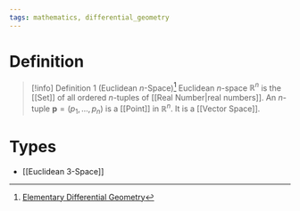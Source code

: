 ```yaml
---
tags: mathematics, differential_geometry
---
```


# Definition

> [!info] Definition 1 (Euclidean $n$-Space)[^1]
> Euclidean $n$-space $\mathbb{R}^n$ is the [[Set]] of all ordered $n$-tuples of [[Real Number|real numbers]]. An $n$-tuple $\mathbf{p} = (p_1, \dots, p_n)$ is a [[Point]] in $\mathbb{R}^n$.
> It is a [[Vector Space]].

# Types
- [[Euclidean 3-Space]]

[^1]: [Elementary Differential Geometry](zotero://open-pdf/library/items/F6CCEWIU?page=18)
